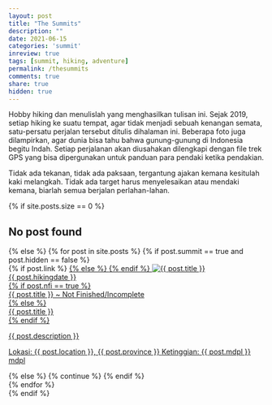 ```yaml
---
layout: post
title: "The Summits"
description: ""
date: 2021-06-15
categories: 'summit'
inreview: true
tags: [summit, hiking, adventure]
permalink: /thesummits
comments: true
share: true
hidden: true
---
```


Hobby hiking dan menulislah yang menghasilkan tulisan ini. Sejak 2019, setiap hiking ke suatu tempat, agar tidak menjadi sebuah kenangan semata, satu-persatu perjalan tersebut ditulis dihalaman ini. Beberapa foto juga dilampirkan, agar dunia bisa tahu bahwa gunung-gunung di Indonesia begitu Indah. Setiap perjalanan akan diusahakan dilengkapi dengan file trek GPS yang bisa dipergunakan untuk panduan para pendaki ketika pendakian.

Tidak ada tekanan, tidak ada paksaan, tergantung ajakan kemana kesitulah kaki melangkah. Tidak ada target harus menyelesaikan atau mendaki kemana, biarlah semua berjalan perlahan-lahan.

<div>
{% if site.posts.size == 0 %}
  <h2>No post found</h2>
{% else %}
  {% for post in site.posts %}
    {% if post.summit == true and post.hidden == false %}
    <div class="wow  fadeIn animated" data-wow-delay=".15s" style="visibility: visible; animation-delay: 0.15s; animation-name: fadeIn;">
      {% if post.link %}
        <a href="{{ post.link }}" class="project card text-themed">
      {% else %}
        <a href="{{ post.url | prepend: site.baseurl }}" class="project card text-themed">
      {% endif %}
        <img id="the-fabulous-img" class="card-img-top" src="{{ post.picture }}" alt="{{ post.title }}"><div class="card-body">
          <div class="list-post-date">
            <time>{{ post.hikingdate }}</time>
          </div>
          {% if post.nfi == true %}
          <div id="the-fabulous-name" class="card-title">{{ post.title }} ~ Not Finished/Incomplete</div>
          {% else %}
          <div id="the-fabulous-name" class="card-title">{{ post.title }}</div>
          {% endif %}
          <p id="the-fabulous-desc" class="card-text">{{ post.description }}</p>
          <p id="the-fabulous-tools" class="card-text">
            <span class="badge badge-pill text-primary border border-primary ml-1">Lokasi: {{ post.location }}, {{ post.province }}</span>
            <span class="badge badge-pill text-primary border border-primary ml-1">Ketinggian: {{ post.mdpl }} mdpl</span>
          </p>
        </div>
      </a>
    </div>
    {% else %}
      {% continue %}
    {% endif %}
    <br/>
  {% endfor %}
</div>
{% endif %}

<!-- <table class="table">
  <thead class=".thead-light">
    <tr>
      <th scope="col">#</th>
      <th scope="col">Nama</th>
      <th scope="col">Tinggi (mdpl)</th>
      <th scope="col">Lokasi</th>
      <th scope="col">Summits</th>
    </tr>
  </thead>
  <tbody>
    <tr>
      <th scope="row">14</th>
      <td>Gunung Rinjani</td>
      <td>3727</td>
      <td>Nusa Tenggara Barat, Lombok Timur</td>
      <td>Mei 2021</td>
    </tr>
    <tr>
      <th scope="row">13</th>
      <td>Gunung Agung (NFI)</td>
      <td>3031</td>
      <td>Bali, Karangasem</td>
      <td>April 2021</td>
    </tr>  
    <tr>
      <th scope="row">12</th>
      <td>Aling-Aling Waterfall</td>
      <td>~1000</td>
      <td>Bali, Singaraja</td>
      <td>April 2021</td>
    </tr>
    <tr>
      <th scope="row">11</th>
      <td>Gunung Gede</td>
      <td>2958</td>
      <td>Jawa Barat, Bogor</td>
      <td>Maret 2021</td>
    </tr>
    <tr>
      <th scope="row">10</th>
      <td>Gunung Dempo (NFI)</td>
      <td>3173</td>
      <td>Sumatera Selatan, Pagar Alam</td>
      <td>Februari 2021</td>
    </tr>
    <tr>
      <th scope="row">9</th>
      <td>Gunung Patuha</td>
      <td>2433</td>
      <td>Jawa Barat, Bandung Kabupaten</td>
      <td>Februari 2021</td>
    </tr>
    <tr>
      <th scope="row">8</th>
      <td>Gunung Sumbing</td>
      <td>3371</td>
      <td>Jawa Tengah, Wonosobo</td>
      <td>Januari 2021</td>
    </tr>
    <tr>
      <th scope="row">7</th>
      <td>Gunung Slamet</td>
      <td>3428</td>
      <td>Jawa Tengah, Purbalingga</td>
      <td>Desember 2020</td>
    </tr>
    <tr>
      <th scope="row">6</th>
      <td>Gunung Prau</td>
      <td>2565</td>
      <td>Jawa Tengah, Wonosobo</td>
      <td>Desember 2020</td>
    </tr>
    <tr>
      <th scope="row">5</th>
      <td>Gunung Papandayan</td>
      <td>2666</td>
      <td>Jawa Barat, Garut</td>
      <td>Desember 2020</td>
    </tr>
    <tr>
      <th scope="row">4</th>
      <td>Gunung Ciremai</td>
      <td>3078</td>
      <td>Jawa Barat, Majalengka</td>
      <td>November 2020</td>
    </tr>
    <tr>
      <th scope="row">3</th>
      <td>Sesar Lembang</td>
      <td>~1900</td>
      <td>Jawa Barat, Lembang</td>
      <td>November 2020</td>
    </tr>
    <tr>
      <th scope="row">2</th>
      <td>Curug Siliwangi 4</td>
      <td>~1290</td>
      <td>Jawa Barat, Bandung Selatan</td>
      <td>November 2020</td>
    </tr>
    <tr>
      <th scope="row">1</th>
      <td>Sesar Lembang (NFI)</td>
      <td>~1900</td>
      <td>Jawa Barat, Lembang</td>
      <td>October 2020</td>
    </tr>
    </tbody>
</table> -->